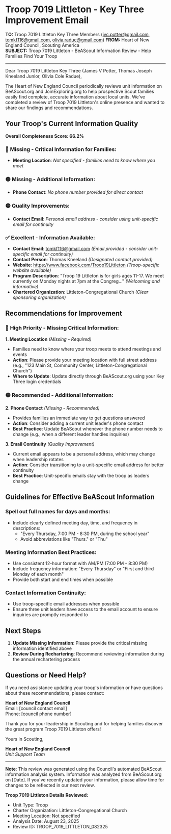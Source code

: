 # Troop 7019 Littleton - Key Three Improvement Email

**TO:** Troop 7019 Littleton Key Three Members (jvc.potter@gmail.com, tomkf116@gmail.com, olivia.radue@gmail.com)
**FROM:** Heart of New England Council, Scouting America  
**SUBJECT:** Troop 7019 Littleton - BeAScout Information Review - Help Families Find Your Troop  

---

Dear Troop 7019 Littleton Key Three (James V Potter, Thomas Joseph Kneeland Junior, Olivia Cole Radue),

The Heart of New England Council periodically reviews unit information on BeAScout.org and JoinExploring.org to help prospective Scout families easily find complete, accurate information about local units. We've completed a review of Troop 7019 Littleton's online presence and wanted to share our findings and recommendations.

## Your Troop's Current Information Quality

**Overall Completeness Score: 66.2%**

### 🔴 **Missing - Critical Information for Families:**
- **Meeting Location**: *Not specified - families need to know where you meet*

### 🟡 **Missing - Additional Information:**
- **Phone Contact**: *No phone number provided for direct contact*

### 🟡 **Quality Improvements:**
- **Contact Email**: *Personal email address - consider using unit-specific email for continuity*

### ✅ **Excellent - Information Available:**
- **Contact Email**: tomkf116@gmail.com *(Email provided - consider unit-specific email for continuity)*
- **Contact Person**: Thomas Kneeland *(Designated contact provided)*
- **Website**: https://www.facebook.com/Troop19Littleton *(Troop-specific website available)*
- **Program Description**: "Troop 19 Littleton is for girls ages 11-17. We meet currently on Monday nights at 7pm at the Congreg..." *(Welcoming and informative)*
- **Chartered Organization**: Littleton-Congregational Church *(Clear sponsoring organization)*

## Recommendations for Improvement

### 🔴 **High Priority - Missing Critical Information:**

**1. Meeting Location** *(Missing - Required)*
- Families need to know where your troop meets to attend meetings and events
- **Action**: Please provide your meeting location with full street address (e.g., "123 Main St, Community Center, Littleton-Congregational Church")
- **Where to Update**: Update directly through BeAScout.org using your Key Three login credentials

### 🟡 **Recommended - Additional Information:**

**2. Phone Contact** *(Missing - Recommended)*
- Provides families an immediate way to get questions answered
- **Action**: Consider adding a current unit leader's phone contact
- **Best Practice**: Update BeAScout whenever the phone number needs to change (e.g., when a different leader handles inquiries)

**3. Email Continuity** *(Quality Improvement)*
- Current email appears to be a personal address, which may change when leadership rotates
- **Action**: Consider transitioning to a unit-specific email address for better continuity
- **Best Practice**: Unit-specific emails stay with the troop as leaders change


## Guidelines for Effective BeAScout Information

### **Spell out full names for days and months:**
- Include clearly defined meeting day, time, and frequency in descriptions:
  - "Every Thursday, 7:00 PM - 8:30 PM, during the school year"
  - Avoid abbreviations like "Thurs." or "Thu"

### **Meeting Information Best Practices:**
- Use consistent 12-hour format with AM/PM (7:00 PM - 8:30 PM)
- Include frequency information: "Every Thursday" or "First and third Monday of each month"
- Provide both start and end times when possible

### **Contact Information Continuity:**
- Use troop-specific email addresses when possible
- Ensure three unit leaders have access to the email account to ensure inquiries are promptly responded to

## Next Steps

1. **Update Missing Information**: Please provide the critical missing information identified above
2. **Review During Rechartering**: Recommend reviewing information during the annual rechartering process

## Questions or Need Help?

If you need assistance updating your troop's information or have questions about these recommendations, please contact:

**Heart of New England Council**  
Email: [council contact email]  
Phone: [council phone number]

Thank you for your leadership in Scouting and for helping families discover the great program Troop 7019 Littleton offers!

Yours in Scouting,

**Heart of New England Council**  
*Unit Support Team*

---

**Note**: This review was generated using the Council's automated BeAScout information analysis system. Information was analyzed from BeAScout.org on [Date]. If you've recently updated your information, please allow time for changes to be reflected in our next review.

**Troop 7019 Littleton Details Reviewed:**
- Unit Type: Troop
- Charter Organization: Littleton-Congregational Church  
- Meeting Location: Not specified
- Analysis Date: August 23, 2025
- Review ID: TROOP_7019_LITTLETON_082325